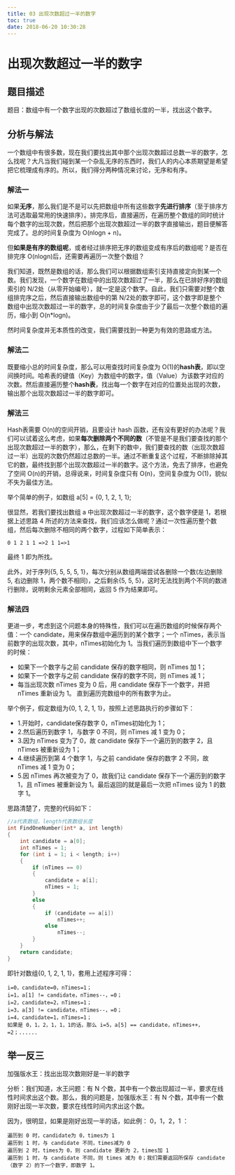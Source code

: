 ```yaml
---
title: 03 出现次数超过一半的数字
toc: true
date: 2018-06-20 10:30:28
---
```

# 出现次数超过一半的数字


## 题目描述

题目：数组中有一个数字出现的次数超过了数组长度的一半，找出这个数字。


## 分析与解法
一个数组中有很多数，现在我们要找出其中那个出现次数超过总数一半的数字，怎么找呢？大凡当我们碰到某一个杂乱无序的东西时，我们人的内心本质期望是希望把它梳理成有序的。所以，我们得分两种情况来讨论，无序和有序。

### 解法一

如果**无序**，那么我们是不是可以先把数组中所有这些数字**先进行排序**（至于排序方法可选取最常用的快速排序）。排完序后，直接遍历，在遍历整个数组的同时统计每个数字的出现次数，然后把那个出现次数超过一半的数字直接输出，题目便解答完成了。总的时间复杂度为 O(nlogn + n)。

但**如果是有序的数组呢**，或者经过排序把无序的数组变成有序后的数组呢？是否在排完序 O(nlogn)后，还需要再遍历一次整个数组？

我们知道，既然是数组的话，那么我们可以根据数组索引支持直接定向到某一个数。我们发现，一个数字在数组中的出现次数超过了一半，那么在已排好序的数组索引的 N/2处（从零开始编号），就一定是这个数字。自此，我们只需要对整个数组排完序之后，然后直接输出数组中的第 N/2处的数字即可，这个数字即是整个数组中出现次数超过一半的数字，总的时间复杂度由于少了最后一次整个数组的遍历，缩小到 O(n*logn)。

然时间复杂度并无本质性的改变，我们需要找到一种更为有效的思路或方法。

### 解法二

既要缩小总的时间复杂度，那么可以用查找时间复杂度为 O(1)的**hash表**，即以空间换时间。哈希表的键值（Key）为数组中的数字，值（Value）为该数字对应的次数。然后直接遍历整个**hash表**，找出每一个数字在对应的位置处出现的次数，输出那个出现次数超过一半的数字即可。
 
### 解法三
Hash表需要 O(n)的空间开销，且要设计 hash 函数，还有没有更好的办法呢？我们可以试着这么考虑，如果**每次删除两个不同的数**（不管是不是我们要查找的那个出现次数超过一半的数字），那么，在剩下的数中，我们要查找的数（出现次数超过一半）出现的次数仍然超过总数的一半。通过不断重复这个过程，不断排除掉其它的数，最终找到那个出现次数超过一半的数字。这个方法，免去了排序，也避免了空间 O(n)的开销，总得说来，时间复杂度只有 O(n)，空间复杂度为 O(1)，貌似不失为最佳方法。

举个简单的例子，如数组 a[5] = {0, 1, 2, 1, 1};

很显然，若我们要找出数组 a 中出现次数超过一半的数字，这个数字便是 1，若根据上述思路 4 所述的方法来查找，我们应该怎么做呢？通过一次性遍历整个数组，然后每次删除不相同的两个数字，过程如下简单表示：

    0 1 2 1 1 =>2 1 1=>1
    
最终 1 即为所找。

此外，对于序列{5, 5, 5, 5, 1}，每次分别从数组两端尝试各删除一个数(左边删除 5, 右边删除 1，两个数不相同)，之后剩余{5, 5, 5}，这时无法找到两个不同的数进行删除，说明剩余元素全部相同，返回 5 作为结果即可。

### 解法四

更进一步，考虑到这个问题本身的特殊性，我们可以在遍历数组的时候保存两个值：一个 candidate，用来保存数组中遍历到的某个数字；一个 nTimes，表示当前数字的出现次数，其中，nTimes初始化为 1。当我们遍历到数组中下一个数字的时候：
 - 如果下一个数字与之前 candidate 保存的数字相同，则 nTimes 加 1；
 - 如果下一个数字与之前 candidate 保存的数字不同，则 nTimes 减 1；
 - 每当出现次数 nTimes 变为 0 后，用 candidate 保存下一个数字，并把 nTimes 重新设为 1。
直到遍历完数组中的所有数字为止。

举个例子，假定数组为{0, 1, 2, 1, 1}，按照上述思路执行的步骤如下：
 - 1.开始时，candidate保存数字 0，nTimes初始化为 1；
 - 2.然后遍历到数字 1，与数字 0 不同，则 nTimes 减 1 变为 0；
 - 3.因为 nTimes 变为了 0，故 candidate 保存下一个遍历到的数字 2，且 nTimes 被重新设为 1；
 - 4.继续遍历到第 4 个数字 1，与之前 candidate 保存的数字 2 不同，故 nTimes 减 1 变为 0；
 - 5.因 nTimes 再次被变为了 0，故我们让 candidate 保存下一个遍历到的数字 1，且 nTimes 被重新设为 1。最后返回的就是最后一次把 nTimes 设为 1 的数字 1。

思路清楚了，完整的代码如下：
```c
//a代表数组，length代表数组长度
int FindOneNumber(int* a, int length)
{
	int candidate = a[0];
	int nTimes = 1;
	for (int i = 1; i < length; i++)
	{
		if (nTimes == 0)
		{
			candidate = a[i];
			nTimes = 1;
		}
		else
		{
			if (candidate == a[i])
				nTimes++;
			else
				nTimes--;
		}
	}
	return candidate;
}
```

即针对数组{0, 1, 2, 1, 1}，套用上述程序可得：

    i=0，candidate=0，nTimes=1；
    i=1，a[1] != candidate，nTimes--，=0；
    i=2，candidate=2，nTimes=1；
    i=3，a[3] != candidate，nTimes--，=0；
    i=4，candidate=1，nTimes=1；
    如果是 0，1，2，1，1，1的话，那么 i=5，a[5] == candidate，nTimes++，=2；......

## 举一反三
加强版水王：找出出现次数刚好是一半的数字

分析：我们知道，水王问题：有 N 个数，其中有一个数出现超过一半，要求在线性时间求出这个数。那么，我的问题是，加强版水王：有 N 个数，其中有一个数刚好出现一半次数，要求在线性时间内求出这个数。

因为，很明显，如果是刚好出现一半的话，如此例： 0，1，2，1 ：

    遍历到 0 时，candidate为 0，times为 1
    遍历到 1 时，与 candidate 不同，times减为 0
    遍历到 2 时，times为 0，则 candidate 更新为 2，times加 1
    遍历到 1 时，与 candidate 不同，则 times 减为 0；我们需要返回所保存 candidate（数字 2）的下一个数字，即数字 1。
